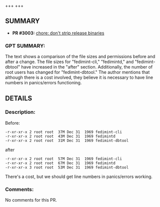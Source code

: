 +++
+++
## SUMMARY
- **PR #3003:** [chore: don't strip release binaries](https://github.com/fedimint/fedimint/pull/3003)

### GPT SUMMARY:
The text shows a comparison of the file sizes and permissions before and after a change. The file sizes for "fedimint-cli," "fedimintd," and "fedimint-dbtool" have increased in the "after" section. Additionally, the number of root users has changed for "fedimint-dbtool." The author mentions that although there is a cost involved, they believe it is necessary to have line numbers in panics/errors functioning.

## DETAILS
### Description:
Before:

```
-r-xr-xr-x 2 root root  37M Dec 31  1969 fedimint-cli
-r-xr-xr-x 2 root root  43M Dec 31  1969 fedimintd
-r-xr-xr-x 2 root root  31M Dec 31  1969 fedimint-dbtool
```

after

```
-r-xr-xr-x 2 root root  57M Dec 31  1969 fedimint-cli
-r-xr-xr-x 2 root root  67M Dec 31  1969 fedimintd
-r-xr-xr-x 3 root root  53M Dec 31  1969 fedimint-dbtool
```

There's a cost, but we should get line numbers in panics/errors working.


### Comments:
No comments for this PR.

